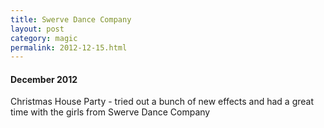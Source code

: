 ```yaml
---
title: Swerve Dance Company
layout: post
category: magic
permalink: 2012-12-15.html
---
```



#### December 2012
Christmas House Party - tried out a bunch of new effects and had a great time with the girls from Swerve Dance Company
